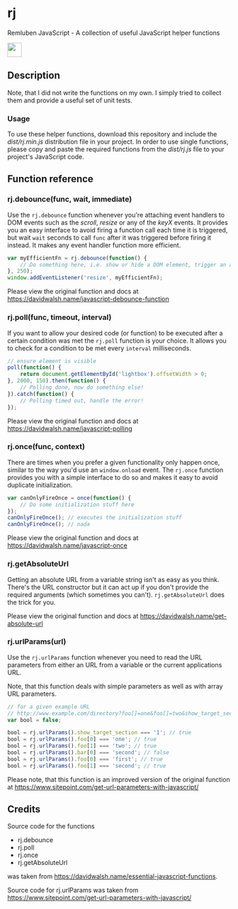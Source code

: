 # rj

Remluben JavaScript - A collection of useful JavaScript helper functions

<img src="http://cdn.remluben.at/assets/logo-358x398.png" width="32"> 

## Description

Note, that I did not write the functions on my own. I simply tried to collect
them and provide a useful set of unit tests.

### Usage

To use these helper functions, download this repository and include the 
*dist/rj.min.js* distribution file in your project. In order to use single 
functions, please copy and paste the required functions from the *dist/rj.js* 
file to your project's JavaScript code.

## Function reference

### rj.debounce(func, wait, immediate)

Use the `rj.debounce` function whenever you're attaching event handlers to DOM 
events such as the *scroll*, *resize* or any of the *keyX* events. It provides
you an easy interface to avoid firing a function call each time it is triggered,
but wait `wait` seconds to call `func` after it was triggered before firing it
instead. It makes any event handler function more efficient.

```javascript
var myEfficientFn = rj.debounce(function() {
    // Do something here, i.e. show or hide a DOM element, trigger an ajax call, ...
}, 250);
window.addEventListener('resize', myEfficientFn);
```

Please view the original function and docs at https://davidwalsh.name/javascript-debounce-function

### rj.poll(func, timeout, interval)

If you want to allow your desired code (or function) to be executed after a 
certain condition was met the `rj.poll` function is your choice. It allows you to
check for a condition to be met every `interval` milliseconds.

```javascript
// ensure element is visible
poll(function() {
    return document.getElementById('lightbox').offsetWidth > 0;
}, 2000, 150).then(function() {
    // Polling done, now do something else!
}).catch(function() {
    // Polling timed out, handle the error!
});
```

Please view the original function and docs at https://davidwalsh.name/javascript-polling

### rj.once(func, context)

There are times when you prefer a given functionality only happen once, similar 
to the way you'd use an `window.onload` event. The `rj.once` function provides 
you with a simple interface to do so and makes it easy to avoid duplicate 
initialization.

```javascript
var canOnlyFireOnce = once(function() {
    // Do some initialization stuff here
});
canOnlyFireOnce(); // executes the initialization stuff
canOnlyFireOnce(); // nada
```

Please view the original function and docs at https://davidwalsh.name/javascript-once

### rj.getAbsoluteUrl

Getting an absolute URL from a variable string isn't as easy as you think. 
There's the URL constructor but it can act up if you don't provide the required 
arguments (which sometimes you can't). `rj.getAbsoluteUrl` does the trick for 
you.

Please view the original function and docs at https://davidwalsh.name/get-absolute-url

### rj.urlParams(url)

Use the `rj.urlParams` function whenever you need to read the URL parameters from either an URL from a variable or the current applications URL.

Note, that this function deals with simple parameters as well as with array URL parameters.

```javascript
// for a given example URL 
// http://www.example.com/directory?foo[]=one&foo[]=two&show_target_section=1&bar[1]=second&bar[0]=first
var bool = false;

bool = rj.urlParams().show_target_section === '1'; // true
bool = rj.urlParams().foo[0] === 'one'; // true
bool = rj.urlParams().foo[1] === 'two'; // true
bool = rj.urlParams().bar[0] === 'second'; // false
bool = rj.urlParams().foo[0] === 'first'; // true
bool = rj.urlParams().foo[1] === 'second'; // true
```

Please note, that this function is an improved version of the original function at https://www.sitepoint.com/get-url-parameters-with-javascript/

## Credits

Source code for the functions
* rj.debounce
* rj.poll
* rj.once
* rj.getAbsoluteUrl

was taken from https://davidwalsh.name/essential-javascript-functions.

Source code for rj.urlParams was taken from https://www.sitepoint.com/get-url-parameters-with-javascript/
